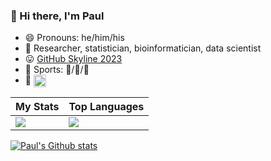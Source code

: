 ### :wave: Hi there, I'm Paul

* :smile: Pronouns: he/him/his
* :necktie: Researcher, statistician, bioinformatician, data scientist
* :stuck_out_tongue: [GitHub Skyline 2023](https://skyline.github.com/pllittle/2023)
* :muscle: Sports: :ski:/:tennis:/:runner:
* :eyes: <a href="https://gpvc.arturio.dev/pllittle"><img align="center" src="https://gpvc.arturio.dev/pllittle" height="20" /></a>

| My Stats | Top Languages |
| --- | --- |
| <a href="https://github-readme-streak-stats.herokuapp.com/?user=pllittle&hide_border=true&date_format=M%20j%5B%2C%20Y%5D&stroke=DD2727&fire=DD2727"><img src="https://github-readme-streak-stats.herokuapp.com/?user=pllittle&hide_border=true&date_format=M%20j%5B%2C%20Y%5D&stroke=DD2727&fire=DD2727" /></a> | <a href="https://github-readme-stats.vercel.app/api/top-langs/?username=pllittle&layout=compact"><img src="https://github-readme-stats.vercel.app/api/top-langs/?username=pllittle&layout=compact" /></a> |

[![Paul's Github stats](https://github-readme-stats.vercel.app/api?username=pllittle)](https://github-readme-stats.vercel.app/api?username=pllittle)

<!--
**pllittle/pllittle** is a ✨ _special_ ✨ repository because its `README.md` (this file) appears on your GitHub profile.

Here are some ideas to get you started:

- 🔭 I’m currently working on ...
- 🌱 I’m currently learning ...
- 👯 I’m looking to collaborate on ...
- 🤔 I’m looking for help with ...
- 💬 Ask me about ...
- 📫 How to reach me: ...
- 😄 Pronouns: ...
- ⚡ Fun fact: ...
-->

